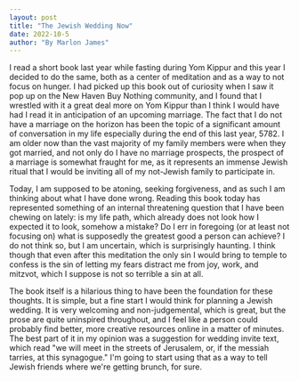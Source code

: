 ```yaml
---
layout: post
title: "The Jewish Wedding Now"
date: 2022-10-5
author: "By Marlon James"
---
```


I read a short book last year while fasting during Yom Kippur and this year I decided to do the same, both as a center of meditation and as a way to not focus on hunger. I had picked up this book out of curiosity when I saw it pop up on the New Haven Buy Nothing community, and I found that I wrestled with it a great deal more on Yom Kippur than I think I would have had I read it in anticipation of an upcoming marriage. The fact that I do not have a marriage on the horizon has been the topic of a significant amount of conversation in my life especially during the end of this last year, 5782. I am older now than the vast majority of my family members were when they got married, and not only do I have no marriage prospects, the prospect of a marriage is somewhat fraught for me, as it represents an immense Jewish ritual that I would be inviting all of my not-Jewish family to participate in.

Today, I am supposed to be atoning, seeking forgiveness, and as such I am thinking about what I have done wrong. Reading this book today has represented something of an internal threatening question that I have been chewing on lately: is my life path, which already does not look how I expected it to look, somehow a mistake? Do I err in foregoing (or at least not focusing on) what is supposedly the greatest good a person can achieve? I do not think so, but I am uncertain, which is surprisingly haunting. I think though that even after this meditation the only sin I would bring to temple to confess is the sin of letting my fears distract me from joy, work, and mitzvot, which I suppose is not so terrible a sin at all.

The book itself is a hilarious thing to have been the foundation for these thoughts. It is simple, but a fine start I would think for planning a Jewish wedding. It is very welcoming and non-judgemental, which is great, but the prose are quite uninspired throughout, and I feel like a person could probably find better, more creative resources online in a matter of minutes. The best part of it in my opinion was a suggestion for wedding invite text, which read "we will meet in the streets of Jerusalem, or, if the messiah tarries, at this synagogue." I'm going to start using that as a way to tell Jewish friends where we're getting brunch, for sure.
